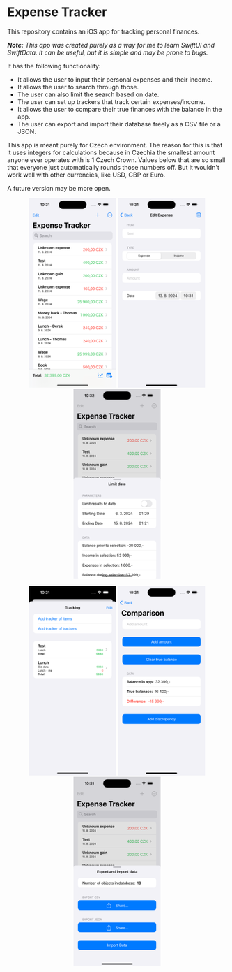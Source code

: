 # Expense Tracker
This repository contains an iOS app for tracking personal finances. 

***Note:*** *This app was created purely as a way for me to learn SwiftUI and SwiftData. It can be useful, but it is simple and may be prone to bugs.*

It has the following functionality: 

- It allows the user to input their personal expenses and their income.
- It allows the user to search through those. 
- The user can also limit the search based on date. 
- The user can set up trackers that track certain expenses/income. 
- It allows the user to compare their true finances with the balance in the app. 
- The user can export and import their database freely as a CSV file or a JSON. 

This app is meant purely for Czech environment. The reason for this is that it uses integers for calculations because in Czechia the smallest amount anyone ever operates with is 1 Czech Crown. Values below that are so small that everyone just automatically rounds those numbers off. But it wouldn't work well with other currencies, like USD, GBP or Euro. 

A future version may be more open. 

<p align="center">
  <img src="Screenshots/1.png" width="200" alt="Screenshot 1">
  <img src="Screenshots/2.png" width="200" alt="Screenshot 1">                                     <img src="Screenshots/3.png" width="200" alt="Screenshot 1">         
</p>

<p align="center">
  <img src="Screenshots/4.png" width="200" alt="Screenshot 4">                                   
  <img src="Screenshots/5.png" width="200" alt="Screenshot 5">                                   
  <img src="Screenshots/6.png" width="200" alt="Screenshot 6">                                   
</p>

